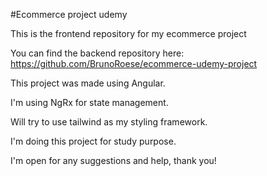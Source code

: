 #Ecommerce project udemy

This is the frontend repository for my ecommerce project

You can find the backend repository here: https://github.com/BrunoRoese/ecommerce-udemy-project

This project was made using Angular.

I'm using NgRx for state management. 

Will try to use tailwind as my styling framework.

I'm doing this project for study purpose.

I'm open for any suggestions and help, thank you!
